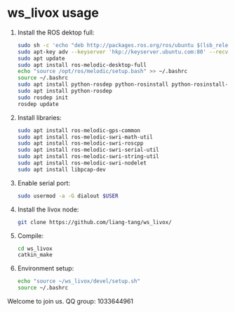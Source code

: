# ws_livox usage

1. Install the ROS dektop full:
    ```bash
    sudo sh -c 'echo "deb http://packages.ros.org/ros/ubuntu $(lsb_release -sc) main" > /etc/apt/sources.list.d/ros-latest.list'
    sudo apt-key adv --keyserver 'hkp://keyserver.ubuntu.com:80' --recv-key C1CF6E31E6BADE8868B172B4F42ED6FBAB17C654
    sudo apt update
    sudo apt install ros-melodic-desktop-full 
    echo "source /opt/ros/melodic/setup.bash" >> ~/.bashrc
    source ~/.bashrc
    sudo apt install python-rosdep python-rosinstall python-rosinstall-generator python-wstool build-essential
    sudo apt install python-rosdep
    sudo rosdep init
    rosdep update
    ```

2. Install libraries:
    ```bash
    sudo apt install ros-melodic-gps-common
    sudo apt install ros-melodic-swri-math-util
    sudo apt install ros-melodic-swri-roscpp
    sudo apt install ros-melodic-swri-serial-util
    sudo apt install ros-melodic-swri-string-util
    sudo apt install ros-melodic-swri-nodelet 
    sudo apt install libpcap-dev
    ```

3. Enable serial port:
    ```bash
    sudo usermod -a -G dialout $USER
    ```

4. Install the livox node:
    ```bash
    git clone https://github.com/liang-tang/ws_livox/
    ```

5. Compile:
    ```bash
    cd ws_livox
    catkin_make
    ```

6. Environment setup:
    ```bash
    echo "source ~/ws_livox/devel/setup.sh"
    source ~/.bashrc
    ```

Welcome to join us.
QQ group: 1033644961
